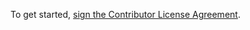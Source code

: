 To get started, <a href="https://www.clahub.com/agreements/FarmBot/farmbot-web-frontend">sign the Contributor License Agreement</a>.
